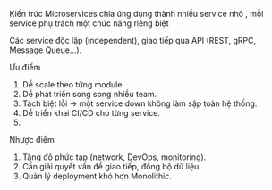 Kiến trúc Microservices chia ứng dụng thành nhiều service nhỏ , mỗi service phụ trách một chức năng riêng biệt

Các service độc lập (independent), giao tiếp qua API (REST, gRPC, Message Queue…).

Ưu điểm

1.  Dễ scale theo từng module.
2.  Dễ phát triển song song nhiều team.
3.  Tách biệt lỗi → một service down không làm sập toàn hệ thống.
4.  Dễ triển khai CI/CD cho từng service.
5. 
 Nhược điểm

1.  Tăng độ phức tạp (network, DevOps, monitoring).
2.  Cần giải quyết vấn đề giao tiếp, đồng bộ dữ liệu.
3.  Quản lý deployment khó hơn Monolithic.